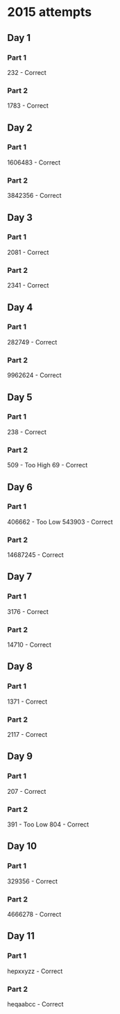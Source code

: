# 2015 attempts

## Day 1
### Part 1
232 - Correct

### Part 2
1783 - Correct

## Day 2
### Part 1
1606483 - Correct

### Part 2
3842356 - Correct

## Day 3
### Part 1
2081 - Correct

### Part 2
2341 - Correct

## Day 4
### Part 1
282749 - Correct

### Part 2
9962624 - Correct

## Day 5
### Part 1
238 - Correct

### Part 2
509 - Too High
69 - Correct

## Day 6
### Part 1
406662 - Too Low
543903 - Correct

### Part 2
14687245 - Correct

## Day 7
### Part 1
3176 - Correct

### Part 2
14710 - Correct

## Day 8
### Part 1
1371 - Correct

### Part 2
2117 - Correct

## Day 9
### Part 1
207 - Correct

### Part 2
391 - Too Low
804 - Correct

## Day 10
### Part 1
329356 - Correct

### Part 2
4666278 - Correct

## Day 11
### Part 1
hepxxyzz - Correct

### Part 2
heqaabcc - Correct
